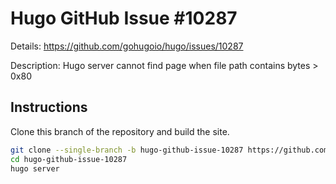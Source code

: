 # Hugo GitHub Issue #10287

Details: <https://github.com/gohugoio/hugo/issues/10287>

Description: Hugo server cannot find page when file path contains bytes > 0x80

## Instructions

Clone this branch of the repository and build the site.

```bash
git clone --single-branch -b hugo-github-issue-10287 https://github.com/jmooring/hugo-testing hugo-github-issue-10287
cd hugo-github-issue-10287
hugo server
```
